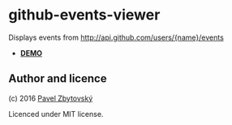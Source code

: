 # github-events-viewer
Displays events from http://api.github.com/users/{name}/events

- **[DEMO](https://rawgit.com/zbycz/github-events-viewer/master/github-event-viewer.html)**


## Author and licence

(c) 2016 [Pavel Zbytovský](http://zby.cz)

Licenced under MIT license.
